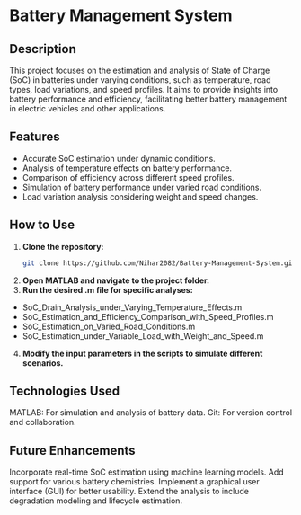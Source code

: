 # Battery Management System

## Description
This project focuses on the estimation and analysis of State of Charge (SoC) in batteries under varying conditions, such as temperature, road types, load variations, and speed profiles. It aims to provide insights into battery performance and efficiency, facilitating better battery management in electric vehicles and other applications.

## Features
- Accurate SoC estimation under dynamic conditions.
- Analysis of temperature effects on battery performance.
- Comparison of efficiency across different speed profiles.
- Simulation of battery performance under varied road conditions.
- Load variation analysis considering weight and speed changes.

## How to Use
1. **Clone the repository:**
   ```bash
   git clone https://github.com/Nihar2082/Battery-Management-System.git

2. **Open MATLAB and navigate to the project folder.**
3. **Run the desired .m file for specific analyses:**

- SoC_Drain_Analysis_under_Varying_Temperature_Effects.m
- SoC_Estimation_and_Efficiency_Comparison_with_Speed_Profiles.m
- SoC_Estimation_on_Varied_Road_Conditions.m
- SoC_Estimation_under_Variable_Load_with_Weight_and_Speed.m

4. **Modify the input parameters in the scripts to simulate different scenarios.**

## Technologies Used

MATLAB: For simulation and analysis of battery data.
Git: For version control and collaboration.

## Future Enhancements

Incorporate real-time SoC estimation using machine learning models.
Add support for various battery chemistries.
Implement a graphical user interface (GUI) for better usability.
Extend the analysis to include degradation modeling and lifecycle estimation.

